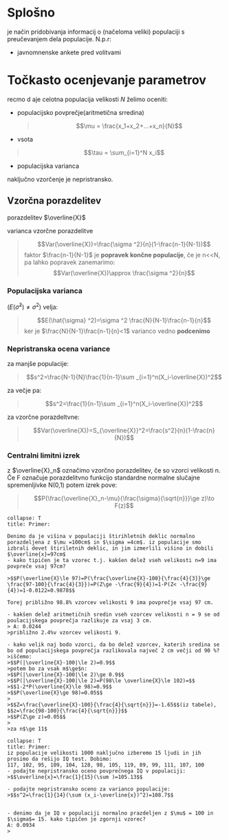 # Splošno
je način pridobivanja informacij o (načeloma veliki) populaciji s preučevanjem dela populacije.
N.p.r:
- javnomnenske ankete pred volitvami

# Točkasto ocenjevanje parametrov
recmo d aje celotna populacija velikosti $N$
želimo oceniti:
- populacijsko povprečje(aritmetična srredina)
	>$$\mu = \frac{x_1+x_2+...+x_n}{N}$$

- vsota
>$$\tau	= \sum_{i=1}^N x_i$$

- populacijska varianca


naključno vzorčenje je nepristransko.

## Vzorčna porazdelitev
porazdelitev $\overline{X}$ 

varianca vzorčne porazdelitve
>$$Var(\overline{X})=\frac{\sigma ^2}{n}(1-\frac{n-1}{N-1})$$
>faktor $\frac{n-1}{N-1}$ je **popravek končne populacije**, če je n<<N, pa lahko popravek zanemarimo:
>$$Var(\overline{X})\approx \frac{\sigma ^2}{n}$$

### Populacijska varianca
($E(\hat{\sigma} ^2)\ne\sigma ^2$) velja:
>$$E(\hat{\sigma} ^2)=\sigma ^2 \frac{N}{N-1}\frac{n-1}{n}$$
>ker je $\frac{N}{N-1}\frac{n-1}{n}<1$ varianco vedno **podcenimo**

### Nepristranska ocena variance
za manjše populacije:
>$$s^2=\frac{N-1}{N}\frac{1}{n-1}\sum _{i=1}^n(X_i-\overline{X})^2$$

za večje pa:
>$$s^2=\frac{1}{n-1}\sum _{i=1}^n(X_i-\overline{X})^2$$

za vzorčne porazdeltvne:
>$$Var(\overline{X})=S_{\overline{X}}^2=\frac{s^2}{n}(1-\frac{n}{N})$$

### Centralni limitni izrek
z $\overline{X}_n$ označimo vzorčno porazdelitev, če so vzorci velikosti n. Če F označuje  porazdelitvno funkcijo standardne normalne slučajne spremenljivke N(0,1) potem izrek pove:
>$$P(\frac{\overline{X}_n-\mu}{\frac{\sigma}{\sqrt{n}}}\ge z)\to F(z)$$

```ad-note
collapse: T
title: Primer:

Denimo da je višina v populaciji štirihletnih deklic normalno porazdeljena z $\mu =100cm$ in $\sigma =4cm$. iz populacije smo izbrali devet štiriletnih deklic, in jim izmerlili višino in dobili $\overline{x}=97cm$
- kako tipičen je ta vzorec t.j. kakšen delež vseh velikosti n=9 ima povpreče vsaj 97cm?

>$$P(\overline{X}\le 97)=P(\frac{\overline{X}-100}{\frac{4}{3}}\ge \frac{97-100}{\frac{4}{3}})=P(Z\ge -\frac{9}{4})=1-P(Z< -\frac{9}{4})=1-0.0122=0.9878$$

Torej približno 98.8% vzorcev velikosti 9 ima povprečje vsaj 97 cm.

- kakšen delež aritmetičnih sredin vseh vzorcev velikosti n = 9 se od poulacijskega povprečja razlikuje za vsaj 3 cm.
> A: 0.0244
>približno 2.4%v vzorcev velikosti 9.

- kako velik naj bodo vzorci, da bo delež vzorcev, katerih sredina se bo od populacijskega povprečja razlikovala največ 2 cm večji od 90 %?
>iščemo:
>$$P(|\overline{X}-100|\le 2)=0.9$$
>potem bo za vsak m$\ge$n:
>$$P(|\overline{X}-100|\le 2)\ge 0.9$$
>$$P(|\overline{X}-100|\le 2)=P(98\le \overline{X}\le 102)=$$
>$$1-2*P(\overline{X}\le 98)=0.9$$
>$$P(\overline{X}\ge 98)=0.05$$
>
>$$Z=\frac{\overline{X}-100}{\frac{4}{\sqrt{n}}}=-1.65$$(iz tabele), $$z=\frac{98-100}{\frac{4}{\sqrt{n}}}$$
>$$P(Z\ge z)=0.05$$
>
>za n$\ge 11$
```
```ad-note
collapse: T
title: Primer:
iz populacije velikosti 1000 naključno izberemo 15 ljudi in jih prosimo da rešijo IQ test. Dobimo:
117, 102, 95, 109, 104, 128, 98, 105, 119, 89, 99, 111, 107, 100
- podajte nepristransko oceno povprečnega IQ v populaciji:
>$$\overline{x}=\frac{1}{15}(\sum )=105.13$$

- podajte nepristransko oceno za varianco populacije:
>$$s^2=\frac{1}{14}(\sum (x_i-\overline{x})^2)=108.7$$


- denimo da je IQ v populaciji normalno prazdeljen z $\mu$ = 100 in $\sigma$= 15. kako tipičen je zgornji vzorec?
A: 0.0934
>
```